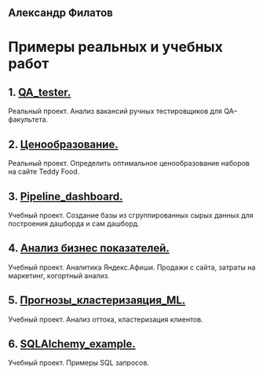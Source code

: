 
## Александр Филатов
# Примеры реальных и учебных работ

## 1. [QA_tester.](https://github.com/Alexandr-DA/da_projects/tree/master/1.%20QA_tester)
Реальный проект. Анализ вакансий ручных тестировщиков для QA–факультета.

## 2. [Ценообразование.](https://github.com/Alexandr-DA/da_projects/tree/master/2.%20%D0%A6%D0%B5%D0%BD%D0%BE%D0%BE%D0%B1%D1%80%D0%B0%D0%B7%D0%BE%D0%B2%D0%B0%D0%BD%D0%B8%D0%B5)
Реальный проект. Определить оптимальное ценообразование наборов на сайте Teddy Food.

## 3. [Pipeline_dashboard.](https://github.com/Alexandr-DA/da_projects/tree/master/3.%20pipeline_dashboard)
Учебный проект. Создание базы из сгруппированных сырых данных для построения дашборда и сам дашборд.

## 4. [Анализ бизнес показателей.](https://github.com/Alexandr-DA/da_projects/tree/master/4.%20%D0%90%D0%BD%D0%B0%D0%BB%D0%B8%D0%B7%20%D0%B1%D0%B8%D0%B7%D0%BD%D0%B5%D1%81%20%D0%BF%D0%BE%D0%BA%D0%B0%D0%B7%D0%B0%D1%82%D0%B5%D0%BB%D0%B5%D0%B9)
Учебный проект. Аналитика Яндекс.Афиши. Продажи с сайта, затраты на маркетинг, когортный анализ.

## 5. [Прогнозы_кластеризаяция_ML.](https://github.com/Alexandr-DA/da_projects/tree/master/5.%20%D0%9F%D1%80%D0%BE%D0%B3%D0%BD%D0%BE%D0%B7%D1%8B_%D0%BA%D0%BB%D0%B0%D1%81%D1%82%D0%B5%D1%80%D0%B8%D0%B7%D0%B0%D1%8F%D1%86%D0%B8%D1%8F_ML)

Учебный проект. Анализ оттока, кластеризация клиентов.

## 6. [SQLAlchemy_example.](https://github.com/Alexandr-DA/da_projects/tree/master/6.%20SQLAlchemy_example)

Учебный проект. Примеры SQL запросов.


